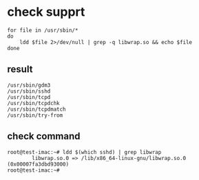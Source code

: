 # check supprt

````
for file in /usr/sbin/*
do
    ldd $file 2>/dev/null | grep -q libwrap.so && echo $file
done
````

## result 

````
/usr/sbin/gdm3
/usr/sbin/sshd
/usr/sbin/tcpd
/usr/sbin/tcpdchk
/usr/sbin/tcpdmatch
/usr/sbin/try-from
````

## check command

````
root@test-imac:~# ldd $(which sshd) | grep libwrap
        libwrap.so.0 => /lib/x86_64-linux-gnu/libwrap.so.0 (0x00007fa3dbd93000)
root@test-imac:~#
````
